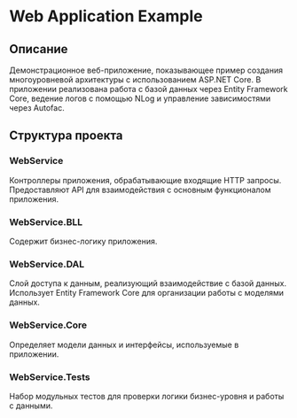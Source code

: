 # Web Application Example

## Описание
Демонстрационное веб-приложение, показывающее пример создания многоуровневой архитектуры с использованием ASP.NET Core. 
В приложении реализована работа с базой данных через Entity Framework Core,
ведение логов с помощью NLog и управление зависимостями через Autofac.

## Структура проекта

### WebService
Контроллеры приложения, обрабатывающие входящие HTTP запросы. Предоставляют API для взаимодействия с основным функционалом приложения.

### WebService.BLL
Содержит бизнес-логику приложения.

### WebService.DAL
Слой доступа к данным, реализующий взаимодействие с базой данных.
Использует Entity Framework Core для организации работы с моделями данных.

### WebService.Core
Определяет  модели данных и интерфейсы, используемые в приложении. 

### WebService.Tests
Набор модульных тестов для проверки логики бизнес-уровня и работы с данными.
